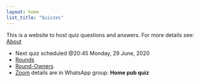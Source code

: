 ```yaml
---
layout: home
list_title: "Quizzes"
---
```


This is a website to host quiz questions and answers.
For more details see: [About](about/)

- Next quiz scheduled @20:45 Monday, 29 June, 2020
- [Rounds](rounds/)
- [Round-Owners](round-owners/)
- [Zoom](https://zoom.us/) details are in WhatsApp group: **Home pub quiz**

